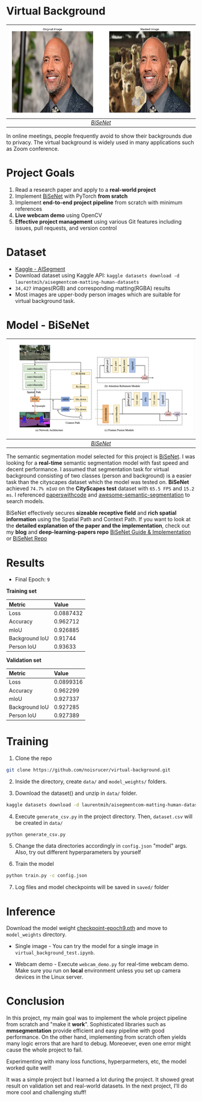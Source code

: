 # Virtual Background

| ![space-1.jpg](images/the-rock.png) | 
|:--:| 
| *[BiSeNet](https://arxiv.org/abs/1808.00897)* |>

In online meetings, people frequently avoid to show their backgrounds due to privacy. The virtual background is widely used in many applications such as Zoom conference.

# Project Goals

1. Read a research paper and apply to a **real-world project**
2. Implement [BiSeNet](https://arxiv.org/abs/1808.00897) with PyTorch **from sratch**
3. Implement **end-to-end project pipeline** from scratch with minimum references
4. **Live webcam demo** using OpenCV
5. **Effective project management** using various Git features including issues, pull requests, and version control

# Dataset

- [Kaggle - AISegment](https://www.kaggle.com/datasets/laurentmih/aisegmentcom-matting-human-datasets)
- Download dataset using Kaggle API: `kaggle datasets download -d laurentmih/aisegmentcom-matting-human-datasets`
- `34,427` images(RGB) and corresponding matting(RGBA) results
- Most images are upper-body person images which are suitable for virtual background task.

# Model - BiSeNet

| ![space-1.jpg](images/bisenet.png) | 
|:--:| 
| *[BiSeNet](https://arxiv.org/abs/1808.00897)* |>

The semantic segmentation model selected for this project is [BiSeNet](https://arxiv.org/abs/1808.00897). I was looking for a **real-time** semantic segmentation model with fast speed and decent performance. I assumed that segmentation task for virtual background consisting of two classes (person and background) is a easier task than the cityscapes dataset which the model was tested on. **BiSeNet** achieved `74.7% mIoU` on the **CityScapes test** dataset with `65.5 FPS` and `15.2 ms`. I referenced [paperswithcode](https://paperswithcode.com/sota/real-time-semantic-segmentation-on-cityscapes) and [awesome-semantic-segmentation](https://github.com/mrgloom/awesome-semantic-segmentation) to search models.

BiSeNet effectively secures **sizeable receptive field** and **rich spatial information** using the Spatial Path and Context Path. If you want to look at the **detailed explanation of the paper and the implementation**, check out my **blog** and **deep-learning-papers repo** [BiSeNet Guide & Implementation](https://noisrucer.github.io/paper/bisenet/) or [BiSeNet Repo](https://github.com/noisrucer/deep-learning-papers/tree/master/BiSeNet)

# Results

* Final Epoch: `9`

**Training set**

|Metric|Value|
|:---|:---|
|Loss|0.0887432|
|Accuracy|0.962712|
|mIoU|0.926885|
|Background IoU|0.91744|
|Person IoU|0.93633|

**Validation set**

|Metric|Value|
|:---|:---|
|Loss|0.0899316|
|Accuracy|0.962299|
|mIoU|0.927337|
|Background IoU|0.927285|
|Person IoU|0.927389|

# Training

1. Clone the repo

```bash
git clone https://github.com/noisrucer/virtual-background.git
```

2. Inside the directory, create `data/` and `model_weights/` folders.

3. Download the dataset() and unzip in `data/` folder.

```bash
kaggle datasets download -d laurentmih/aisegmentcom-matting-human-datasets
```

4. Execute `generate_csv.py` in the project directory. Then, `dataset.csv` will be created in `data/`

```bash
python generate_csv.py
```

5. Change the data directories accordingly in `config.json` "model" args. Also, try out different hyperparameters by yourself

6. Train the model

```bash
python train.py -c config.json
```

7. Log files and model checkpoints will be saved in `saved/` folder

# Inference

Download the model weight [checkpoint-epoch9.pth](https://drive.google.com/file/d/1X4uSjg9VZLJ4SYaX7GHI3VlL1i9UOEVo/view?usp=sharing) and move to `model_weights` directory.

* Single image - You can try the model for a single image in `virtual_background_test.ipynb`.

* Webcam demo - Execute `webcam_demo.py` for real-time webcam demo. Make sure you run on **local** environment unless you set up camera devices in the Linux server.

# Conclusion

In this project, my main goal was to implement the whole project pipeline from scratch and "make it **work**". Sophisticated libraries such as **mmsegmentation** provide efficient and easy pipeline with good performance. On the other hand, implementing from scratch often yields many logic errors that are hard to debug. Moreoever, even one error might cause the whole project to fail. 

Experimenting with many loss functions, hyperparmeters, etc, the model worked quite well!

It was a simple project but I learned a lot during the project. It showed great result on validation set and real-world datasets. In the next project, I'll do more cool and challenging stuff!

